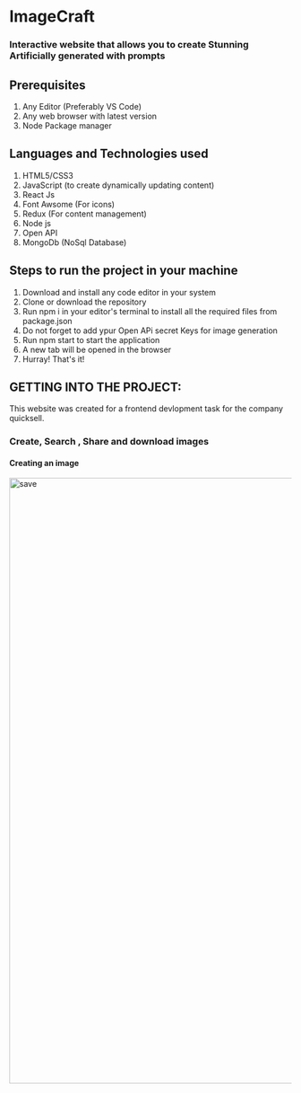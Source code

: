 # ImageCraft

### Interactive  website that allows you to create Stunning Artificially generated with prompts

## Prerequisites

1. Any Editor (Preferably VS Code)
2. Any web browser with latest version
3. Node Package manager 

## Languages and Technologies used
1. HTML5/CSS3
2. JavaScript (to create dynamically updating content)
3. React Js
4. Font Awsome (For icons)
5. Redux (For content management)
6. Node js
7. Open API
8. MongoDb (NoSql Database)

## Steps to run the project in your machine
1. Download and install any code editor in your system
2. Clone or download the repository
3. Run npm i in your editor's terminal to install all the required files from package.json
4. Do not forget to add ypur Open APi secret Keys for image generation
5. Run npm start to start the application
6. A new tab will be opened in the browser 
7. Hurray! That's it!
    

## GETTING INTO THE PROJECT:
This website was created for a frontend devlopment task for the company quicksell. 



### Create, Search , Share and download images 

#### Creating an image

<img width="1079" alt="save" src="https://github.com/Vinayakk404/ImageCraft-2/assets/72989303/61ea2a6e-cb26-4782-a94e-96adc0715a4c">


